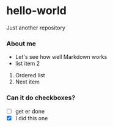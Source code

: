 # hello-world
Just another repository
### About me
- Let's see how well Markdown works
- list item 2
1. Ordered list
1. Next item
### Can it do checkboxes?
- [ ] get er done
- [x] I did this one
